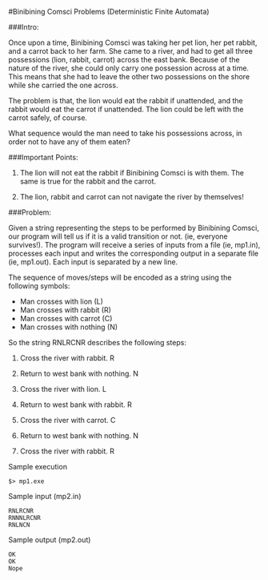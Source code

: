 #Binibining Comsci Problems (Deterministic Finite Automata)

###Intro:

Once upon a time, Binibining Comsci was taking her pet lion, her pet rabbit, and a carrot back to her farm. She came to a river, and had to get all three possessions (lion, rabbit, carrot) across the east bank. Because of the nature of the river, she could only carry one possession across at a time. This means that she had to leave the other two possessions on the shore while she carried the one across.

The problem is that, the lion would eat the rabbit if unattended, and the rabbit would eat the carrot if unattended. The lion could be left with the carrot safely, of course.

What sequence would the man need to take his possessions across, in order not to have any of them eaten?



###Important Points:

1. The lion will not eat the rabbit if Binibining Comsci is with them. The same is true for the rabbit and the carrot.

2. The lion, rabbit and carrot can not navigate the river by themselves!


###Problem:

Given a string representing the steps to be performed by Binibining Comsci, our program will tell us if it is a valid transition or not. (ie, everyone survives!). The program will receive a series of inputs from a file (ie, mp1.in), processes each input and writes the corresponding output in a separate file (ie, mp1.out). Each input is separated by a new line.

The sequence of moves/steps will be encoded as a string using the following symbols:

- Man crosses with lion (L)
- Man crosses with rabbit (R)
- Man crosses with carrot (C)
- Man crosses with nothing (N)

So the string RNLRCNR describes the following steps:

1. Cross the river with rabbit. R

2. Return to west bank with nothing. N

3. Cross the river with lion. L

4. Return to west bank with rabbit. R

5. Cross the river with carrot. C

6. Return to west bank with nothing. N

7. Cross the river with rabbit. R

Sample execution
```
$> mp1.exe
```
Sample input (mp2.in)
```
RNLRCNR
RNNNLRCNR
RNLNCN
```
Sample output (mp2.out)
```
OK
OK
Nope
```